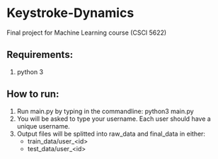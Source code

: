 # Keystroke-Dynamics

Final project for Machine Learning course (CSCI 5622)


## Requirements:
1. python 3

## How to run:
1. Run main.py by typing in the commandline: python3 main.py
2. You will be asked to type your username. Each user should have a unique username.
3. Output files will be splitted into raw_data and final_data in either:
    * train_data/user_\<id\>
    * test_data/user_\<id\>
